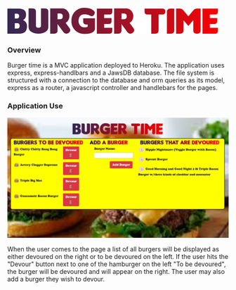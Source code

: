 ![Burger Time](public/assets/images/burgertime.png)

### Overview

Burger time is a MVC application deployed to Heroku.  The application uses express, express-handlbars and a JawsDB database.  The file system is structured with a connection to the database and orm queries as its model, express as a router, a javascript controller and handlebars for the pages.  

### Application Use

![Burger Time App](public/assets/images/burgertime.jpg)

When the user comes to the page a list of all burgers will be displayed as either devoured on the right or to be devoured on the left.  If the user hits the "Devour" button next to one of the hamburger on the left "To be devoured", the burger will be devoured and will appear on the right.  The user may also add a burger they wish to devour.  
